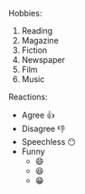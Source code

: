 Hobbies:
1. Reading
  1. Magazine
  2. Fiction
  3. Newspaper
2. Film
3. Music

Reactions:
* Agree :+1:
* Disagree :-1:
* Speechless :no_mouth:
* Funny
  * :smile:
  * :laughing:
  * :grin:
